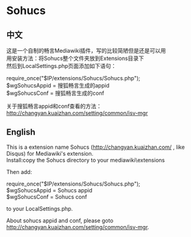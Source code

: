 # Sohucs
## 中文
这是一个自制的畅言Mediawiki插件，写的比较简陋但是还是可以用<br>
用安装方法：将Sohucs整个文件夹放到Extensions目录下<br>
然后到LocalSettings.php页面添加如下语句：<br>

require_once("$IP/extensions/Sohucs/Sohucs.php");<br>
$wgSohucsAppid = 搜狐畅言生成的appid<br>
$wgSohucsConf = 搜狐畅言生成的conf<br>

关于搜狐畅言appid和conf查看的方法：http://changyan.kuaizhan.com/setting/common/isv-mgr

## English
This is a extension name Sohucs (http://changyan.kuaizhan.com/ , like Disqus) for Mediawiki's extension.<br>
Install:copy the Sohucs directory to your mediawiki\extensions

Then add:

require_once("$IP/extensions/Sohucs/Sohucs.php");<br>
$wgSohucsAppid = Sohucs appid<br>
$wgSohucsConf = Sohucs conf<br>

to your LocalSettings.php.

About sohucs appid and conf, please goto http://changyan.kuaizhan.com/setting/common/isv-mgr.
